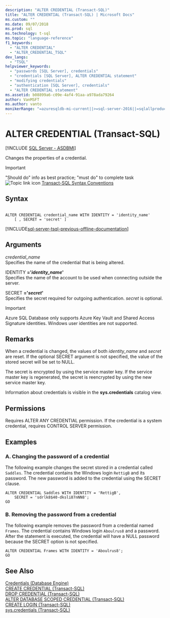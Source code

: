 ```yaml
---
description: "ALTER CREDENTIAL (Transact-SQL)"
title: "ALTER CREDENTIAL (Transact-SQL) | Microsoft Docs"
ms.custom: ""
ms.date: 09/07/2018
ms.prod: sql
ms.technology: t-sql
ms.topic: "language-reference"
f1_keywords: 
  - "ALTER CREDENTIAL"
  - "ALTER_CREDENTIAL_TSQL"
dev_langs: 
  - "TSQL"
helpviewer_keywords: 
  - "passwords [SQL Server], credentials"
  - "credentials [SQL Server], ALTER CREDENTIAL statement"
  - "modifying credentials"
  - "authentication [SQL Server], credentials"
  - "ALTER CREDENTIAL statement"
ms.assetid: b08899a6-c09e-4af4-91aa-a978ada79264
author: VanMSFT
ms.author: vanto
monikerRange: "=azuresqldb-mi-current||>=sql-server-2016||=sqlallproducts-allversions||>=sql-server-linux-2017"
---
```

# ALTER CREDENTIAL (Transact-SQL)
[!INCLUDE [SQL Server - ASDBMI](../../includes/applies-to-version/sql-asdbmi.md)]

  Changes the properties of a credential.  

> [!IMPORTANT]
> "Should do" info as best practice; "must do" to complete task ![Topic link icon](../../database-engine/configure-windows/media/topic-link.gif "Topic link icon") [Transact-SQL Syntax Conventions](../../t-sql/language-elements/transact-sql-syntax-conventions-transact-sql.md)  
  
## Syntax  
  
```syntaxsql
  
ALTER CREDENTIAL credential_name WITH IDENTITY = 'identity_name'  
    [ , SECRET = 'secret' ]  
```  
  

[!INCLUDE[sql-server-tsql-previous-offline-documentation](../../includes/sql-server-tsql-previous-offline-documentation.md)]

## Arguments
 *credential_name*  
 Specifies the name of the credential that is being altered.  
  
 IDENTITY **='***identity_name***'**  
 Specifies the name of the account to be used when connecting outside the server.  
  
 SECRET **='***secret***'**  
 Specifies the secret required for outgoing authentication. *secret* is optional.
  
> [!IMPORTANT]
> Azure SQL Database only supports Azure Key Vault and Shared Access Signature identities. Windows user identities are not supported.
  
## Remarks  
 When a credential is changed, the values of both *identity_name* and *secret* are reset. If the optional SECRET argument is not specified, the value of the stored secret will be set to NULL.  
  
 The secret is encrypted by using the service master key. If the service master key is regenerated, the secret is reencrypted by using the new service master key.  
  
 Information about credentials is visible in the **sys.credentials** catalog view.  
  
## Permissions  
 Requires ALTER ANY CREDENTIAL permission. If the credential is a system credential, requires CONTROL SERVER permission.  
  
## Examples  
  
### A. Changing the password of a credential  
 The following example changes the secret stored in a credential called `Saddles`. The credential contains the Windows login `RettigB` and its password. The new password is added to the credential using the SECRET clause.  
  
```  
ALTER CREDENTIAL Saddles WITH IDENTITY = 'RettigB',   
    SECRET = 'sdrlk8$40-dksli87nNN8';  
GO  
```  
  
### B. Removing the password from a credential  
 The following example removes the password from a credential named `Frames`. The credential contains Windows login `Aboulrus8` and a password. After the statement is executed, the credential will have a NULL password because the SECRET option is not specified.  
  
```  
ALTER CREDENTIAL Frames WITH IDENTITY = 'Aboulrus8';  
GO  
```  
  
## See Also  
 [Credentials &#40;Database Engine&#41;](../../relational-databases/security/authentication-access/credentials-database-engine.md)   
 [CREATE CREDENTIAL &#40;Transact-SQL&#41;](../../t-sql/statements/create-credential-transact-sql.md)   
 [DROP CREDENTIAL &#40;Transact-SQL&#41;](../../t-sql/statements/drop-credential-transact-sql.md)   
 [ALTER DATABASE SCOPED CREDENTIAL &#40;Transact-SQL&#41;](../../t-sql/statements/alter-database-scoped-credential-transact-sql.md)   
 [CREATE LOGIN &#40;Transact-SQL&#41;](../../t-sql/statements/create-login-transact-sql.md)   
 [sys.credentials &#40;Transact-SQL&#41;](../../relational-databases/system-catalog-views/sys-credentials-transact-sql.md)  
  
  
